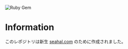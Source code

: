 ![Ruby Gem](https://github.com/seahal/com/workflows/Ruby%20Gem/badge.svg)

# Information
このレポジトリは新生 [seahal.com](https://seahal.com) のために作成されました｡
